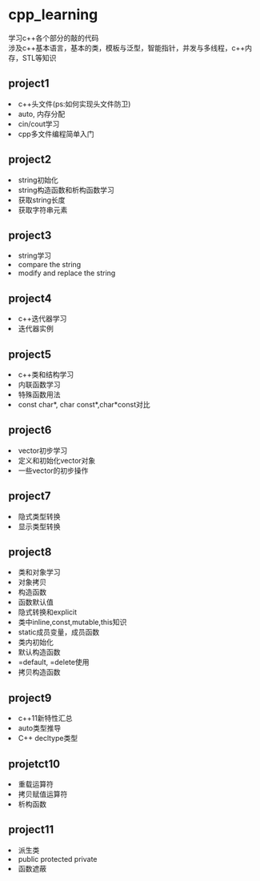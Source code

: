 # cpp_learning  
学习c++各个部分的敲的代码   
涉及c++基本语言，基本的类，模板与泛型，智能指针，并发与多线程，c++内存，STL等知识  

##  project1  
<li>c++头文件(ps:如何实现头文件防卫) </li>
<li>auto, 内存分配</li>
<li> cin/cout学习</li>
<li>cpp多文件编程简单入门 </li>   

##  project2  
<li>string初始化</li>
<li> string构造函数和析构函数学习</li>
<li> 获取string长度</li>
<li>获取字符串元素</li>

##  project3  
<li>  string学习 </li>
<li>  compare the string </li>
<li>  modify and replace the string</li>

##  project4  
<li>  c++迭代器学习</li>
<li>迭代器实例</li>    

##  project5     
<li>c++类和结构学习</li> 
<li>内联函数学习</li>
<li>特殊函数用法</li>
<li>const char*, char const*,char*const对比</li>    

##  project6  
<li>vector初步学习</li>
<li>定义和初始化vector对象</li>
<li>一些vector的初步操作</li>

##  project7
<li>隐式类型转换</li>
<li>显示类型转换</li>


## project8
<li>类和对象学习</li>
<li>对象拷贝</li>
<li>构造函数</li>
<li>函数默认值</li>
<li>隐式转换和explicit</li>
<li>类中inline,const,mutable,this知识</li>
<li>static成员变量，成员函数</li>
<li>类内初始化</li>
<li>默认构造函数</li>
<li>=default, =delete使用</li>
<li>拷贝构造函数</li>

## project9
<li>c++11新特性汇总</li>
<li>auto类型推导</li>
<li>C++ decltype类型</li>

## projetct10
<li>重载运算符</li>
<li>拷贝赋值运算符</li>
<li>析构函数</li>

## project11
<li>派生类</li>
<li>public protected private</li>
<li>函数遮蔽</li>


















